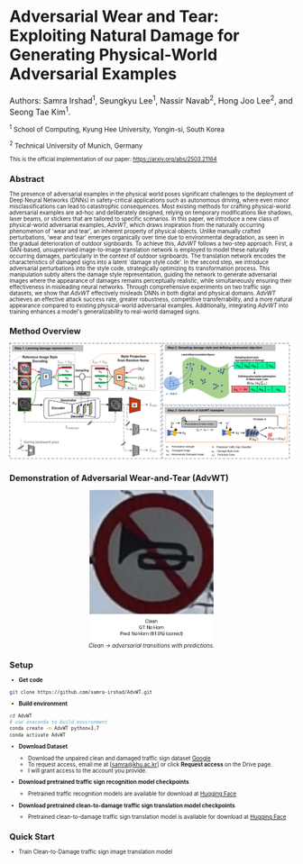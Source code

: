 # Adversarial Wear and Tear: Exploiting Natural Damage for Generating Physical-World Adversarial Examples
Authors: Samra Irshad<sup>1</sup>, Seungkyu Lee<sup>1</sup>, Nassir Navab<sup>2</sup>, Hong Joo Lee<sup>2</sup>, and Seong Tae Kim<sup>1</sup>.

<small>
<sup>1</sup> School of Computing, Kyung Hee University, Yongin-si, South Korea

<sup>2</sup> Technical University of Munich, Germany
<small>

This is the official implementation of our paper: https://arxiv.org/abs/2503.21164

## Abstract
The presence of adversarial examples in the physical world poses significant challenges to the deployment of Deep Neural Networks (DNNs) in safety-critical applications such as autonomous driving, where even minor misclassifications can lead to catastrophic consequences. Most existing methods for crafting physical-world adversarial examples are ad-hoc and deliberately designed, relying on temporary modifications like shadows, laser beams, or stickers that are tailored to specific scenarios. In this paper, we introduce a new class of physical-world adversarial examples, *AdvWT*, which draws inspiration from the naturally occurring phenomenon of 'wear and tear', an inherent property of physical objects. Unlike manually crafted perturbations, 'wear and tear' emerges organically over time due to environmental degradation, as seen in the gradual deterioration of outdoor signboards. To achieve this, *AdvWT* follows a two-step approach. First, a GAN-based, unsupervised image-to-image translation network is employed to model these naturally occurring damages, particularly in the context of outdoor signboards. The translation network encodes the characteristics of damaged signs into a latent `damage style code'. In the second step, we introduce adversarial perturbations into the style code, strategically optimizing its transformation process. This manipulation subtly alters the damage style representation, guiding the network to generate adversarial images where the appearance of damages remains perceptually realistic, while simultaneously ensuring their effectiveness in misleading neural networks. Through comprehensive experiments on two traffic sign datasets, we show that *AdvWT* effectively misleads DNNs in both digital and physical domains. *AdvWT* achieves an effective attack success rate, greater robustness, competitive transferrability, and a more natural appearance compared to existing physical-world adversarial examples. Additionally, integrating *AdvWT* into training enhances a model's generalizability to real-world damaged signs.

## Method Overview
<!-- centered, fixed width, clickable to full-res -->
<p align="center">
  <a href="method_overview.png">
    <img src="method_overview.png" alt="Method overview (AdvWT)" width="800">
  </a>
  <br>
</p>

## Demonstration of Adversarial Wear-and-Tear (AdvWT)
<!-- centered, fixed width, clickable to full-res -->
<p align="center">
  <img src="assets/attack_seq.gif" alt="Attack sequence" width="220">
  <br>
  <em>Clean → adversarial transitions with predictions.</em>
</p>

## Setup
- **Get code**
```bash
git clone https://github.com/samra-irshad/AdvWT.git
```
- **Build environment**
```bash
cd AdvWT
# use anaconda to build environment 
conda create -n AdvWT python=3.7
conda activate AdvWT
```
- **Download Dataset**
  - Download the unpaired clean and damaged traffic sign dataset [Google](https://drive.google.com/file/d/1EoVeprcNQZtuT-66OKS2RoR_rtBt7ZR5/view?usp=drive_link)
  - To request access, email me at [samra@khu.ac.kr] or click **Request access** on the Drive page.
  - I will grant access to the account you provide.

- **Download pretrained traffic sign recognition model checkpoints**
  - Pretrained traffic recognition models are available for download at [Hugging Face](https://huggingface.co/sam-ir/Advwt-target-models)
 
- **Download pretrained clean-to-damage traffic sign translation model checkpoints**
  - Pretrained clean-to-damage traffic sign translation model is available for download at [Hugging Face](https://huggingface.co/sam-ir/Advwt-target-models)
 
## Quick Start
   - Train Clean-to-Damage traffic sign image translation model


